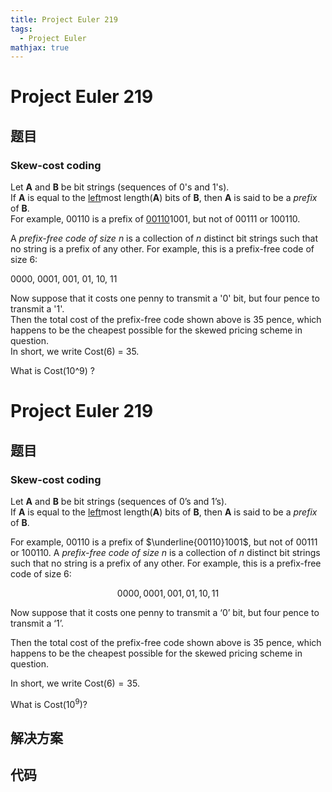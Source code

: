```yaml
---
title: Project Euler 219
tags:
  - Project Euler
mathjax: true
---
```

<escape><!-- more --></escape>
    
# Project Euler 219
## 题目
### Skew-cost coding


Let <span style="font-weight:bold;">A</span> and <span style="font-weight:bold;">B</span> be bit strings (sequences of 0's and 1's).<br />
If <span style="font-weight:bold;">A</span> is equal to the <span style="text-decoration:underline;">left</span>most length(<span style="font-weight:bold;">A</span>) bits of <span style="font-weight:bold;">B</span>, then <span style="font-weight:bold;">A</span> is said to be a <span style="font-style:italic;">prefix</span> of <span style="font-weight:bold;">B</span>.<br />
For example, 00110 is a prefix of <span style="text-decoration:underline;">00110</span>1001, but not of 00111 or 100110.

A <span style="font-style:italic;">prefix-free code of size</span> <var>n</var> is a collection of <var>n</var> distinct bit strings such that no string is a prefix of any other.  For example, this is a prefix-free code of size 6:

<p class="center">0000, 0001, 001, 01, 10, 11

Now suppose that it costs one penny to transmit a '0' bit, but four pence to transmit a '1'.<br />
Then the total cost of the prefix-free code shown above is 35 pence, which happens to be the cheapest possible for the skewed pricing scheme in question.<br />
In short, we write Cost(6) = 35.

What is Cost(10^9) ?


# Project Euler 219
## 题目
### Skew-cost coding

Let **A** and **B** be bit strings (sequences of 0’s and 1’s).<br>If **A** is equal to the <u>left</u>most length(**A**) bits of **B**, then **A** is said to be a *prefix* of **B**.

For example, $00110$ is a prefix of $\underline{00110}1001$, but not of $00111$ or $100110$.
A *prefix-free code of size $n$* is a collection of $n$ distinct bit strings such that no string is a prefix of any other. For example, this is a prefix-free code of size $6$:

$$0000, 0001, 001, 01, 10, 11$$

Now suppose that it costs one penny to transmit a ‘$0$’ bit, but four pence to transmit a ‘$1$’.

Then the total cost of the prefix-free code shown above is $35$ pence, which happens to be the cheapest possible for the skewed pricing scheme in question.

In short, we write $\text{Cost}(6) = 35$.

What is $\text{Cost}(10^9)$?


## 解决方案


## 代码


